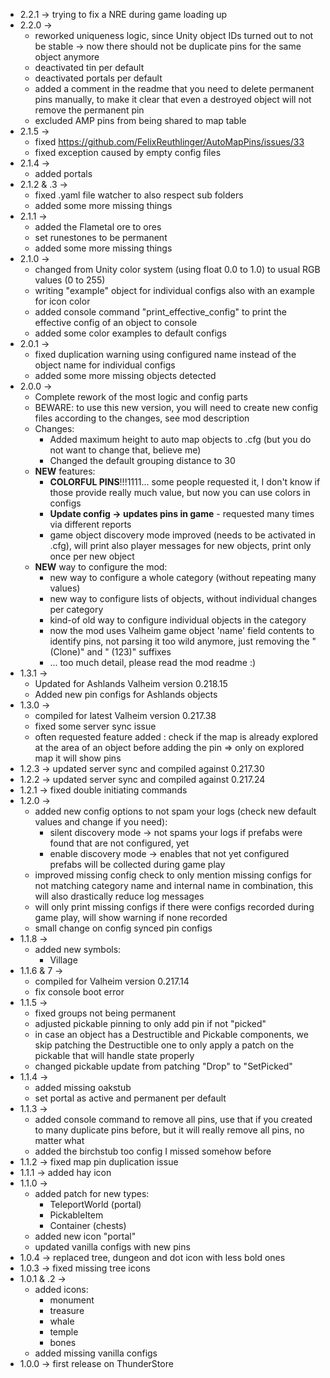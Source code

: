 * 2.2.1 -> trying to fix a NRE during game loading up 
* 2.2.0 ->
    * reworked uniqueness logic, since Unity object IDs turned out to not be stable -> now there should not be duplicate
      pins for the same object anymore
    * deactivated tin per default
    * deactivated portals per default
    * added a comment in the readme that you need to delete permanent pins manually, to make it clear that even a
      destroyed object will not remove the permanent pin
    * excluded AMP pins from being shared to map table
* 2.1.5 ->
    * fixed https://github.com/FelixReuthlinger/AutoMapPins/issues/33
    * fixed exception caused by empty config files
* 2.1.4 ->
    * added portals
* 2.1.2 & .3 ->
    * fixed .yaml file watcher to also respect sub folders
    * added some more missing things
* 2.1.1 ->
    * added the Flametal ore to ores
    * set runestones to be permanent
    * added some more missing things
* 2.1.0 ->
    * changed from Unity color system (using float 0.0 to 1.0) to usual RGB values (0 to 255)
    * writing "example" object for individual configs also with an example for icon color
    * added console command "print_effective_config" to print the effective config of an object to console
    * added some color examples to default configs
* 2.0.1 ->
    * fixed duplication warning using configured name instead of the object name for individual configs
    * added some more missing objects detected
* 2.0.0 ->
    * Complete rework of the most logic and config parts
    * BEWARE: to use this new version, you will need to create new config files according to the changes, see mod
      description
    * Changes:
        * Added maximum height to auto map objects to .cfg (but you do not want to change that, believe me)
        * Changed the default grouping distance to 30
    * **NEW** features:
        * **COLORFUL PINS**!!!1111... some people requested it, I don't know if those provide really much value, but now
          you can use colors in configs
        * **Update config -> updates pins in game** - requested many times via different reports
        * game object discovery mode improved (needs to be activated in .cfg), will print also player messages for new
          objects, print only once per new object
    * **NEW** way to configure the mod:
        * new way to configure a whole category (without repeating many values)
        * new way to configure lists of objects, without individual changes per category
        * kind-of old way to configure individual objects in the category
        * now the mod uses Valheim game object 'name' field contents to identify pins, not parsing it too wild anymore,
          just removing the "(Clone)" and " (123)" suffixes
        * ... too much detail, please read the mod readme :)
* 1.3.1 ->
    * Updated for Ashlands Valheim version 0.218.15
    * Added new pin configs for Ashlands objects
* 1.3.0 ->
    * compiled for latest Valheim version 0.217.38
    * fixed some server sync issue
    * often requested feature added : check if the map is already explored at the area of an object before adding
      the pin => only on explored map it will show pins
* 1.2.3 -> updated server sync and compiled against 0.217.30
* 1.2.2 -> updated server sync and compiled against 0.217.24
* 1.2.1 -> fixed double initiating commands
* 1.2.0 ->
    * added new config options to not spam your logs (check new default values and change if you need):
        * silent discovery mode -> not spams your logs if prefabs were found that are not configured, yet
        * enable discovery mode -> enables that not yet configured prefabs will be collected during game play
    * improved missing config check to only mention missing configs for not matching category name and internal name in
      combination, this will also drastically reduce log messages
    * will only print missing configs if there were configs recorded during game play, will show warning if none
      recorded
    * small change on config synced pin configs
* 1.1.8 ->
    * added new symbols:
        * Village
* 1.1.6 & 7 ->
    * compiled for Valheim version 0.217.14
    * fix console boot error
* 1.1.5 ->
    * fixed groups not being permanent
    * adjusted pickable pinning to only add pin if not "picked"
    * in case an object has a Destructible and Pickable components, we skip patching the Destructible one to only apply
      a patch on the pickable that will handle state properly
    * changed pickable update from patching "Drop" to "SetPicked"
* 1.1.4 ->
    * added missing oakstub
    * set portal as active and permanent per default
* 1.1.3 ->
    * added console command to remove all pins, use that if you created to many duplicate pins before, but it will
      really remove all pins, no matter what
    * added the birchstub too config I missed somehow before
* 1.1.2 -> fixed map pin duplication issue
* 1.1.1 -> added hay icon
* 1.1.0 ->
    * added patch for new types:
        * TeleportWorld (portal)
        * PickableItem
        * Container (chests)
    * added new icon "portal"
    * updated vanilla configs with new pins
* 1.0.4 -> replaced tree, dungeon and dot icon with less bold ones
* 1.0.3 -> fixed missing tree icons
* 1.0.1 & .2 ->
    * added icons:
        * monument
        * treasure
        * whale
        * temple
        * bones
    * added missing vanilla configs
* 1.0.0 -> first release on ThunderStore
